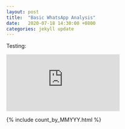 ```yaml
---
layout: post
title:  "Basic WhatsApp Analysis"
date:   2020-07-18 14:30:00 +0800
categories: jekyll update
---
```


Testing:

![Plot](https://github.com/zyf0717/whatsapp-chats-analysis/blob/master/plots/count_by_MMYYY.html)

{% include count_by_MMYYY.html %}